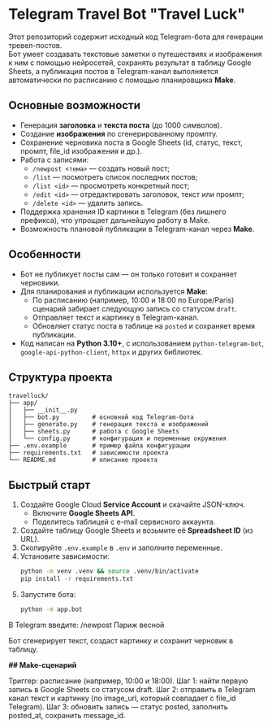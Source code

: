 # Telegram Travel Bot "Travel Luck"

Этот репозиторий содержит исходный код Telegram-бота для генерации тревел-постов.  
Бот умеет создавать текстовые заметки о путешествиях и изображения к ним с помощью нейросетей, сохранять результат в таблицу Google Sheets, а публикация постов в Telegram-канал выполняется автоматически по расписанию с помощью планировщика **Make**.

## Основные возможности  

- Генерация **заголовка** и **текста поста** (до 1000 символов).  
- Создание **изображения** по сгенерированному промпту.  
- Сохранение черновика поста в Google Sheets (id, статус, текст, промпт, file_id изображения и др.).  
- Работа с записями:  
  - `/newpost <тема>` — создать новый пост;  
  - `/list` — посмотреть список последних постов;  
  - `/list <id>` — просмотреть конкретный пост;  
  - `/edit <id>` — отредактировать заголовок, текст или промпт;  
  - `/delete <id>` — удалить запись.  
- Поддержка хранения ID картинки в Telegram (без лишнего префикса), что упрощает дальнейшую работу в Make.  
- Возможность плановой публикации в Telegram-канал через **Make**.  

## Особенности  

- Бот не публикует посты сам — он только готовит и сохраняет черновики.  
- Для планирования и публикации используется **Make**:  
  - По расписанию (например, 10:00 и 18:00 по Europe/Paris) сценарий забирает следующую запись со статусом `draft`.  
  - Отправляет текст и картинку в Telegram-канал.  
  - Обновляет статус поста в таблице на `posted` и сохраняет время публикации.  
- Код написан на **Python 3.10+**, с использованием `python-telegram-bot`, `google-api-python-client`, `httpx` и других библиотек.  

## Структура проекта

```text
travelluck/
├── app/
│   ├── __init__.py
│   ├── bot.py         # основной код Telegram-бота
│   ├── generate.py    # генерация текста и изображений
│   ├── sheets.py      # работа с Google Sheets
│   └── config.py      # конфигурация и переменные окружения
├── .env.example       # пример файла конфигурации
├── requirements.txt   # зависимости проекта
└── README.md          # описание проекта
```

## Быстрый старт  

1. Создайте Google Cloud **Service Account** и скачайте JSON-ключ.  
   - Включите **Google Sheets API**.  
   - Поделитесь таблицей с e-mail сервисного аккаунта.  
2. Создайте таблицу Google Sheets и возьмите её **Spreadsheet ID** (из URL).  
3. Скопируйте `.env.example` в `.env` и заполните переменные.  
4. Установите зависимости:  
   ```bash
   python -m venv .venv && source .venv/bin/activate
   pip install -r requirements.txt
5. Запустите бота:
   ```bash
   python -m app.bot

В Telegram введите:
  /newpost Париж весной

Бот сгенерирует текст, создаст картинку и сохранит черновик в таблицу.

**## Make-сценарий**

Триггер: расписание (например, 10:00 и 18:00).
Шаг 1: найти первую запись в Google Sheets со статусом draft.
Шаг 2: отправить в Telegram канал текст и картинку (по image_url, который совпадает с file_id Telegram).
Шаг 3: обновить запись — статус posted, заполнить posted_at, сохранить message_id.

